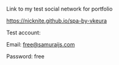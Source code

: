 
Link to my test social network for portfolio

https://nicknite.github.io/spa-by-vkeura

Test account:

Email: free@samuraijs.com

Password: free
